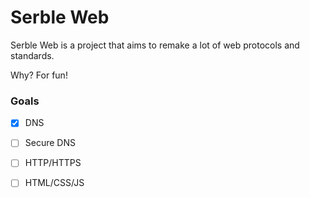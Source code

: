 # Serble Web
Serble Web is a project that aims to remake a lot of web protocols and standards.

Why? For fun!

### Goals
- [x] DNS
- [ ] Secure DNS
- [ ] HTTP/HTTPS
- [ ] HTML/CSS/JS

